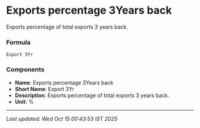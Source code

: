 # Exports percentage 3Years back
Exports percentage of total exports 3 years back.

### Formula
```text
Export 3Yr
```


### Components
- **Name**: Exports percentage 3Years back
- **Short Name**: Export 3Yr
- **Description**: Exports percentage of total exports 3 years back.
- **Unit**: %

---
*Last updated: Wed Oct 15 00:43:53 IST 2025*
